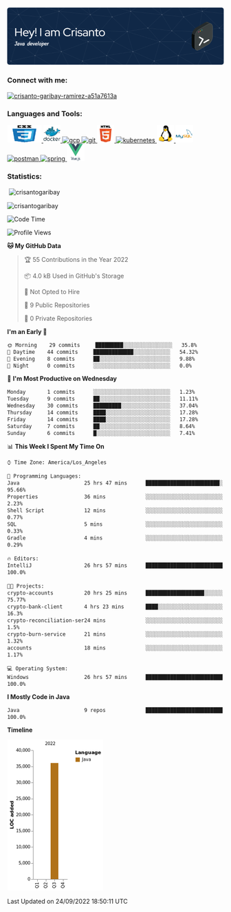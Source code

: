 ![Header](./assets/github-header-image.png)

<h3 align="left">Connect with me:</h3>
<p align="left">
<a href="https://linkedin.com/in/crisanto-garibay-ramirez-a51a7613a" target="blank"><img align="center" src="https://raw.githubusercontent.com/rahuldkjain/github-profile-readme-generator/master/src/images/icons/Social/linked-in-alt.svg" alt="crisanto-garibay-ramirez-a51a7613a" height="30" width="40" /></a>
</p>

<h3 align="left">Languages and Tools:</h3>
<p align="left"> <a href="https://www.w3schools.com/css/" target="_blank" rel="noreferrer"> <img src="https://raw.githubusercontent.com/devicons/devicon/master/icons/css3/css3-original-wordmark.svg" alt="css3" width="80" height="40"/> </a> <a href="https://www.docker.com/" target="_blank" rel="noreferrer"> <img src="https://raw.githubusercontent.com/devicons/devicon/master/icons/docker/docker-original-wordmark.svg" alt="docker" width="40" height="40"/> </a> <a href="https://cloud.google.com" target="_blank" rel="noreferrer"> <img src="https://www.vectorlogo.zone/logos/google_cloud/google_cloud-icon.svg" alt="gcp" width="40" height="40"/> </a> <a href="https://git-scm.com/" target="_blank" rel="noreferrer"> <img src="https://www.vectorlogo.zone/logos/git-scm/git-scm-icon.svg" alt="git" width="40" height="40"/> </a> <a href="https://www.w3.org/html/" target="_blank" rel="noreferrer"> <img src="https://raw.githubusercontent.com/devicons/devicon/master/icons/html5/html5-original-wordmark.svg" alt="html5" width="40" height="40"/> </a> <a href="https://kubernetes.io" target="_blank" rel="noreferrer"> <img src="https://www.vectorlogo.zone/logos/kubernetes/kubernetes-icon.svg" alt="kubernetes" width="40" height="40"/> </a> <a href="https://www.linux.org/" target="_blank" rel="noreferrer"> <img src="https://raw.githubusercontent.com/devicons/devicon/master/icons/linux/linux-original.svg" alt="linux" width="40" height="40"/> </a> <a href="https://www.mysql.com/" target="_blank" rel="noreferrer"> <img src="https://raw.githubusercontent.com/devicons/devicon/master/icons/mysql/mysql-original-wordmark.svg" alt="mysql" width="40" height="40"/> </a> <a href="https://postman.com" target="_blank" rel="noreferrer"> <img src="https://www.vectorlogo.zone/logos/getpostman/getpostman-icon.svg" alt="postman" width="40" height="40"/> </a> <a href="https://spring.io/" target="_blank" rel="noreferrer"> <img src="https://www.vectorlogo.zone/logos/springio/springio-icon.svg" alt="spring" width="40" height="40"/> </a> <a href="https://vuejs.org/" target="_blank" rel="noreferrer"> <img src="https://raw.githubusercontent.com/devicons/devicon/master/icons/vuejs/vuejs-original-wordmark.svg" alt="vuejs" width="40" height="40"/> </a> </p>

<h3 align="left">Statistics:</h3>

<p>&nbsp;<img align="center" src="https://github-readme-stats.vercel.app/api?username=crisantogaribay&show_icons=true&locale=en&theme=dark" alt="crisantogaribay" /></p>

<p><img align="center" src="https://github-readme-streak-stats.herokuapp.com/?user=crisantogaribay&theme=dark" alt="crisantogaribay" /></p>

<!--START_SECTION:waka-->
![Code Time](http://img.shields.io/badge/Code%20Time-175%20hrs%2039%20mins-blue)

![Profile Views](http://img.shields.io/badge/Profile%20Views-0-blue)

**🐱 My GitHub Data** 

> 🏆 55 Contributions in the Year 2022
 > 
> 📦 4.0 kB Used in GitHub's Storage 
 > 
> 🚫 Not Opted to Hire
 > 
> 📜 9 Public Repositories 
 > 
> 🔑 0 Private Repositories  
 > 
**I'm an Early 🐤** 

```text
🌞 Morning    29 commits     █████████░░░░░░░░░░░░░░░░   35.8% 
🌆 Daytime    44 commits     █████████████░░░░░░░░░░░░   54.32% 
🌃 Evening    8 commits      ██░░░░░░░░░░░░░░░░░░░░░░░   9.88% 
🌙 Night      0 commits      ░░░░░░░░░░░░░░░░░░░░░░░░░   0.0%

```
📅 **I'm Most Productive on Wednesday** 

```text
Monday       1 commits      ░░░░░░░░░░░░░░░░░░░░░░░░░   1.23% 
Tuesday      9 commits      ██░░░░░░░░░░░░░░░░░░░░░░░   11.11% 
Wednesday    30 commits     █████████░░░░░░░░░░░░░░░░   37.04% 
Thursday     14 commits     ████░░░░░░░░░░░░░░░░░░░░░   17.28% 
Friday       14 commits     ████░░░░░░░░░░░░░░░░░░░░░   17.28% 
Saturday     7 commits      ██░░░░░░░░░░░░░░░░░░░░░░░   8.64% 
Sunday       6 commits      █░░░░░░░░░░░░░░░░░░░░░░░░   7.41%

```


📊 **This Week I Spent My Time On** 

```text
⌚︎ Time Zone: America/Los_Angeles

💬 Programming Languages: 
Java                     25 hrs 47 mins      ████████████████████████░   95.66% 
Properties               36 mins             ░░░░░░░░░░░░░░░░░░░░░░░░░   2.23% 
Shell Script             12 mins             ░░░░░░░░░░░░░░░░░░░░░░░░░   0.77% 
SQL                      5 mins              ░░░░░░░░░░░░░░░░░░░░░░░░░   0.33% 
Gradle                   4 mins              ░░░░░░░░░░░░░░░░░░░░░░░░░   0.29%

🔥 Editors: 
IntelliJ                 26 hrs 57 mins      █████████████████████████   100.0%

🐱‍💻 Projects: 
crypto-accounts          20 hrs 25 mins      ███████████████████░░░░░░   75.77% 
crypto-bank-client       4 hrs 23 mins       ████░░░░░░░░░░░░░░░░░░░░░   16.3% 
crypto-reconciliation-ser24 mins             ░░░░░░░░░░░░░░░░░░░░░░░░░   1.5% 
crypto-burn-service      21 mins             ░░░░░░░░░░░░░░░░░░░░░░░░░   1.32% 
accounts                 18 mins             ░░░░░░░░░░░░░░░░░░░░░░░░░   1.17%

💻 Operating System: 
Windows                  26 hrs 57 mins      █████████████████████████   100.0%

```

**I Mostly Code in Java** 

```text
Java                     9 repos             █████████████████████████   100.0%

```


**Timeline**

![Chart not found](https://raw.githubusercontent.com/CrisantoGaribay/CrisantoGaribay/main/charts/bar_graph.png) 


 Last Updated on 24/09/2022 18:50:11 UTC
<!--END_SECTION:waka-->
